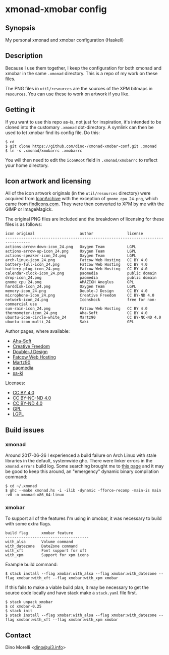 # xmonad-xmobar config


## Synopsis

My personal xmonad and xmobar configuration (Haskell)


## Description

Because I use them together, I keep the configuration for both
xmonad and xmobar in the same `.xmonad` directory. This is a repo
of my work on these files.

The PNG files in `util/resources` are the sources of the XPM
bitmaps in `resources`. You can use these to work on artwork if
you like.


## Getting it

If you want to use this repo as-is, not just for inspiration, it's
intended to be cloned into the customary `.xmonad` dot-directory. A
symlink can then be used to let xmobar find its config file. Do this:

    $ cd
    $ git clone https://github.com/dino-/xmonad-xmobar-conf.git .xmonad
    $ ln -s .xmonad/xmobarrc .xmobarrc

You will then need to edit the `iconRoot` field in `.xmonad/xmobarrc`
to reflect your home directory.


## Icon artwork and licensing

All of the icon artwork originals (in the `util/resources` directory)
were acquired from [IconArchive](http://www.iconarchive.com)
with the exception of `gnome_cpu_24.png`, which came from
[findicons.com](http://findicons.com/icon/188802/gnome_cpu#). They
were then converted to XPM by me with the GIMP or ImageMagick.

The original PNG files are included and the breakdown of licensing
for these files is as follows:

    icon original                    author               license
    ---------------------------------------------------------------------------------
    actions-arrow-down-icon_24.png   Oxygen Team          LGPL
    actions-arrow-up-icon_24.png     Oxygen Team          LGPL
    actions-speaker-icon_24.png      Oxygen Team          LGPL
    arch-linux-icon_24.png           Fatcow Web Hosting   CC BY 4.0
    battery-full-icon_24.png         Fatcow Web Hosting   CC BY 4.0
    battery-plug-icon_24.png         Fatcow Web Hosting   CC BY 4.0
    calendar-clock-icon_24.png       paomedia             public domain
    drop-icon_24.png                 paomedia             public domain
    gnome_cpu_24.png                 AMAZIGH Aneglus      GPL
    harddisk-icon_24.png             Oxygen Team          LGPL
    memory-icon_24.png               Double-J Design      CC BY 4.0
    microphone-icon_24.png           Creative Freedom     CC BY-ND 4.0
    network-icon_24.png              Iconshock            free for non-commercial use
    sun-rain-icon_24.png             Fatcow Web Hosting   CC BY 4.0
    thermometer-icon_24.png          Aha-Soft             CC BY 4.0
    ubuntu-icon-circle-white_24      Martz90              CC BY-NC-ND 4.0
    ubuntu-icon-multi_24             Saki                 GPL

Author pages, where available:

- [Aha-Soft](http://www.aha-soft.com/)
- [Creative Freedom](https://www.creativefreedom.co.uk/)
- [Double-J Design](http://www.doublejdesign.co.uk/)
- [Fatcow Web Hosting](http://www.fatcow.com/free-icons)
- [Martz90](http://martz90.deviantart.com/)
- [paomedia](http://www.paomedia.com/)
- [sa-ki](http://sa-ki.deviantart.com/)

Licenses:

- [CC BY 4.0](https://creativecommons.org/licenses/by/4.0/)
- [CC BY-NC-ND 4.0](https://creativecommons.org/licenses/by-nc-nd/4.0/)
- [CC BY-ND 4.0](https://creativecommons.org/licenses/by-nd/4.0/)
- [GPL](https://gnu.org/licenses/gpl.html)
- [LGPL](https://www.gnu.org/copyleft/lesser.html)


## Build issues

### xmonad

Around 2017-06-26 I experienced a build failure on Arch Linux with
stale libraries in the default, systemwide ghc. There were linker
errors in the `xmonad.errors` build log. Some searching brought
me to [this page](https://bugs.archlinux.org/task/54561) and it
may be good to keep this around, an "emergency" dynamic binary
compilation command:

    $ cd ~/.xmonad
    $ ghc --make xmonad.hs -i -ilib -dynamic -fforce-recomp -main-is main -v0 -o xmonad-x86_64-linux


### xmobar

To support all of the features I'm using in xmobar, it was necessary to build
with some extra flags.

    build flag      xmobar feature
    -------------------------------------
    with_alsa       Volume command
    with_datezone   DateZone command
    with_xft        Font support for xft
    with_xpm        Support for xpm icons

Example build command:

    $ stack install --flag xmobar:with_alsa --flag xmobar:with_datezone --flag xmobar:with_xft --flag xmobar:with_xpm xmobar

If this fails to make a viable build plan, it may be necessary to get the
source code locally and have stack make a `stack.yaml` file first.

    $ stack unpack xmobar
    $ cd xmobar-0.25
    $ stack init
    $ stack install --flag xmobar:with_alsa --flag xmobar:with_datezone --flag xmobar:with_xft --flag xmobar:with_xpm xmobar


## Contact

Dino Morelli <[dino@ui3.info](mailto:dino@ui3.info)>
